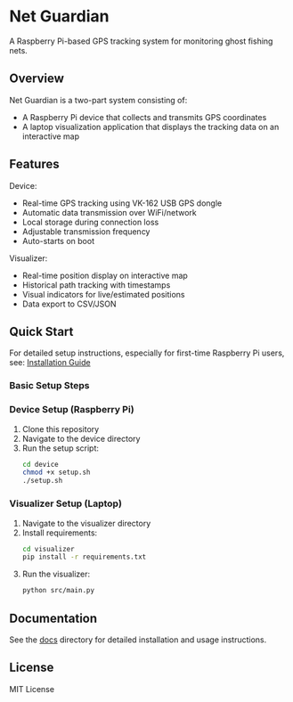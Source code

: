 # Net Guardian

A Raspberry Pi-based GPS tracking system for monitoring ghost fishing nets.

## Overview

Net Guardian is a two-part system consisting of:
- A Raspberry Pi device that collects and transmits GPS coordinates
- A laptop visualization application that displays the tracking data on an interactive map

## Features

Device:
- Real-time GPS tracking using VK-162 USB GPS dongle
- Automatic data transmission over WiFi/network
- Local storage during connection loss
- Adjustable transmission frequency
- Auto-starts on boot

Visualizer:
- Real-time position display on interactive map
- Historical path tracking with timestamps
- Visual indicators for live/estimated positions
- Data export to CSV/JSON

## Quick Start

For detailed setup instructions, especially for first-time Raspberry Pi users, see:
[Installation Guide](docs/installation.md)

### Basic Setup Steps

### Device Setup (Raspberry Pi)
1. Clone this repository
2. Navigate to the device directory
3. Run the setup script:
   ```bash
   cd device
   chmod +x setup.sh
   ./setup.sh
   ```

### Visualizer Setup (Laptop)
1. Navigate to the visualizer directory
2. Install requirements:
   ```bash
   cd visualizer
   pip install -r requirements.txt
   ```
3. Run the visualizer:
   ```bash
   python src/main.py
   ```

## Documentation

See the [docs](docs/) directory for detailed installation and usage instructions.

## License

MIT License